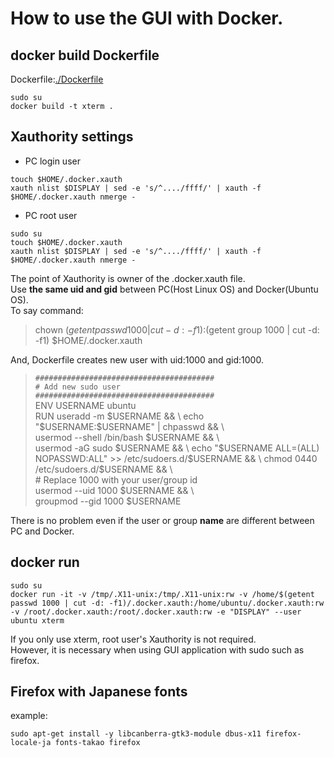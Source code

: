# How to use the GUI with Docker.

## docker build Dockerfile
Dockerfile:[./Dockerfile](./Dockerfile)
```
sudo su
docker build -t xterm .
```

## Xauthority settings
* PC login user
```
touch $HOME/.docker.xauth
xauth nlist $DISPLAY | sed -e 's/^..../ffff/' | xauth -f $HOME/.docker.xauth nmerge -
```
* PC root user
```
sudo su
touch $HOME/.docker.xauth
xauth nlist $DISPLAY | sed -e 's/^..../ffff/' | xauth -f $HOME/.docker.xauth nmerge -
```
The point of Xauthority is owner of the .docker.xauth file.<br>
Use **the same uid and gid** between PC(Host Linux OS) and Docker(Ubuntu OS).<br>
To say command:<br>
>chown $(getent passwd 1000 | cut -d: -f1):$(getent group 1000 | cut -d: -f1) $HOME/.docker.xauth  

And, Dockerfile creates new user with uid:1000 and gid:1000.<br>
>`########################################`  
>`# Add new sudo user`  
>`########################################`  
>ENV USERNAME ubuntu  
>RUN useradd -m $USERNAME && \  
>        echo "$USERNAME:$USERNAME" | chpasswd && \  
>        usermod --shell /bin/bash $USERNAME && \  
>        usermod -aG sudo $USERNAME && \  
>        echo "$USERNAME ALL=(ALL) NOPASSWD:ALL" >> /etc/sudoers.d/$USERNAME && \  
>        chmod 0440 /etc/sudoers.d/$USERNAME && \  
>        # Replace 1000 with your user/group id  
>        usermod  --uid 1000 $USERNAME && \  
>        groupmod --gid 1000 $USERNAME  

There is no problem even if the user or group **name** are different between PC and Docker.  

## docker run
```
sudo su
docker run -it -v /tmp/.X11-unix:/tmp/.X11-unix:rw -v /home/$(getent passwd 1000 | cut -d: -f1)/.docker.xauth:/home/ubuntu/.docker.xauth:rw -v /root/.docker.xauth:/root/.docker.xauth:rw -e "DISPLAY" --user ubuntu xterm
```
If you only use xterm, root user's Xauthority is not required.<br>
However, it is necessary when using GUI application with sudo such as firefox.<br>

## Firefox with Japanese fonts
example:
```
sudo apt-get install -y libcanberra-gtk3-module dbus-x11 firefox-locale-ja fonts-takao firefox
```
